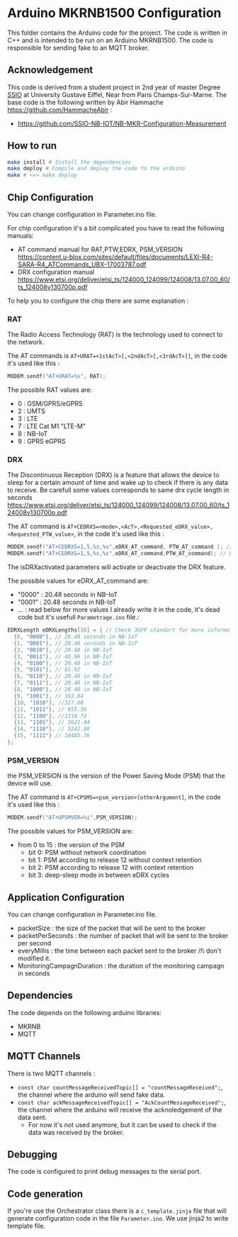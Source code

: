 # Arduino MKRNB1500 Configuration

This folder contains the Arduino code for the project. The code is written in C++ and is intended to be run on an Arduino MKRNB1500. 
The code is responsible for sending fake to an MQTT broker. 


## Acknowledgement

This code is derived from a student project in 2nd year of master Degree [SSIO](https://igm.univ-gustave-eiffel.fr/formations/master-2-systemes-et-services-pour-linternet-des-objets-ssio) at University Gustave Eiffel, Near from Paris Champs-Sur-Marne.
The base code is the following written by Abir Hammache https://github.com/HammacheAbir :
- https://github.com/SSIO-NB-IOT/NB-MKR-Configuration-Measurement


## How to run 

```bash
make install # Install the dependencies
make deploy # Compile and deploy the code to the arduino
make # <=> make deploy
```

## Chip Configuration  

You can change configuration in Parameter.ino file.

For chip configuration it's a bit complicated you have to read the following manuals:
- AT command manual for RAT,PTW,EDRX, PSM_VERSION
https://content.u-blox.com/sites/default/files/documents/LEXI-R4-SARA-R4_ATCommands_UBX-17003787.pdf
- DRX configuration manual 
https://www.etsi.org/deliver/etsi_ts/124000_124099/124008/13.07.00_60/ts_124008v130700p.pdf

To help you to configure the chip there are some explanation :

### RAT

The Radio Access Technology (RAT) is the technology used to connect to the network. 

The AT commands is `AT+URAT=<1stAcT>[,<2ndAcT>[,<3rdAcT>]]`, in the code it's used like this :
```ino
MODEM.sendf("AT+URAT=%s", RAT); 
```

The possible RAT values are:
- 0 : GSM/GPRS/eGPRS
- 2 : UMTS
- 3 : LTE
- 7 : LTE Cat M1 "LTE-M"
- 8 : NB-IoT
- 9 : GPRS eGPRS

### DRX 

The Discontinuous Reception (DRX) is a feature that allows the device to sleep for a certain amount of time and wake up to check if there is any data to receive.
Be carefull some values corresponds to same drx cycle length in seconds
https://www.etsi.org/deliver/etsi_ts/124000_124099/124008/13.07.00_60/ts_124008v130700p.pdf



The AT command is `AT+CEDRXS=<mode>,<AcT>,<Requested_eDRX_value>,<Requested_PTW_value>`, in the code it's used like this :
```ino
MODEM.sendf("AT+CEDRXS=1,5,%s,%s",eDRX_AT_command, PTW_AT_command ); // Activate DRX
MODEM.sendf("AT+CEDRXS=1,5,%s,%s",eDRX_AT_command,PTW_AT_command); // Deactiviate DRX
```

The isDRXactivated parameters will activate or deactivate the DRX feature.

The possible values for eDRX_AT_command are:
- "0000" : 20.48 seconds in NB-IoT
- "0001" : 20.48 seconds in NB-IoT
- ... : read below for more values
I already write it in the code, it's dead code but it's usefull `Parametrage.ino` file.: 
```ino
EDRXLength eDRXLengths[16] = { // Check 3GPP standart for more information in seconds
  {0, "0000"}, // 20.48 seconds in NB-IoT
  {1, "0001"}, // 20.48 seconds in NB-IoT
  {2, "0010"}, // 20.48 in NB-IoT
  {3, "0011"}, // 40.96 in NB-IoT
  {4, "0100"}, // 20.48 in NB-IoT
  {5, "0101"}, // 81.92
  {6, "0110"}, // 20.48 in NB-IoT
  {7, "0111"}, // 20.48 in NB-IoT
  {8, "1000"}, // 20.48 in NB-IoT
  {9, "1001"}, // 163.84
  {10, "1010"}, //327.68
  {11, "1011"}, // 655.36
  {12, "1100"}, //1310.72
  {13, "1101"}, // 2621.44
  {14, "1110"}, // 5242.88
  {15, "1111"} // 10485.76
};
```

### PSM_VERSION

the PSM_VERSION is the version of the Power Saving Mode (PSM) that the device will use.

The AT command is `AT+CPSMS=<psm_version>[otherArgument]`, in the code it's used like this :
```ino
MODEM.sendf("AT+UPSMVER=%i",PSM_VERSION);
```

The possible values for PSM_VERSION are:
- from 0 to 15 : the version of the PSM
  - bit 0: PSM without network coordination
  - bit 1: PSM according to release 12 without context retention
  - bit 2: PSM according to release 12 with context retention
  - bit 3: deep-sleep mode in between eDRX cycles


## Application Configuration

You can change configuration in Parameter.ino file.
- packetSize : the size of the packet that will be sent to the broker
- packetPerSeconds : the number of packet that will be sent to the broker per second
- everyMillis : the time between each packet sent to the broker /!\ don't modified it.
- MonitoringCampagnDuration : the duration of the monitoring campagn in seconds



## Dependencies

The code depends on the following arduino libraries:
- MKRNB
- MQTT


## MQTT Channels

There is two MQTT channels :
- `const char countMessageReceivedTopic[] = "countMessageReceived";`, the channel where the arduino will send fake data.
- `const char ackMessageReceivedTopic[] = "AckCountMessageReceived";`, the channel where the arduino will receive the acknoledgement of the data sent.
  - For now it's not used anymore, but it can be used to check if the data was received by the broker.

## Debugging 

The code is configured to print debug messages to the serial port.

## Code generation

If you're use the Orchestrator class there is a `c_template.jinja` file that will generate configuration code in the file `Parameter.ino`.
We use jinja2 to write template file.
